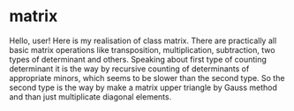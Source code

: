# matrix
Hello, user!
Here is my realisation of class matrix. There are practically all basic matrix operations like transposition, multiplication, subtraction, two types of determinant and others. Speaking about first type of counting determinant it is the way by recursive counting of determinants of appropriate minors, whiсh seems to be slower than the second type. So the second type is the way by make a matrix upper triangle by Gauss method and than just multiplicate diagonal elements. 
